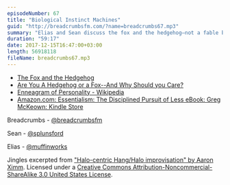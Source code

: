 ```yaml
---
episodeNumber: 67
title: "Biological Instinct Machines"
guid: "http://breadcrumbsfm.com/?name=breadcrumbs67.mp3"
summary: "Elias and Sean discuss the fox and the hedgehog—not a fable but a way to categorize two types of people based on a 2700-year-old quote with no context."
duration: "59:17"
date: 2017-12-15T16:47:00+03:00
length: 56918118
fileName: breadcrumbs67.mp3
---
```


- [The Fox and the Hedgehog](http://www.design.caltech.edu/erik/Misc/Fox_Hedgehog.html)
- [ Are You A Hedgehog or a Fox--And Why Should you Care?](https://www.smartliving365.com/are-you-a-hedgehog-or-a-fox-and-why-should-you-care/)
- [Enneagram of Personality - Wikipedia](https://en.wikipedia.org/wiki/Enneagram_of_Personality)
- [Amazon.com: Essentialism: The Disciplined Pursuit of Less eBook: Greg McKeown: Kindle Store](http://www.amazon.com/dp/B00G1J1D28/?tag=breadcrumbsfm-20)

Breadcrumbs - [@breadcrumbsfm](https://twitter.com/breadcrumbsfm)

Sean - [@splunsford](https://twitter.com/splunsford)

Elias - [@muffinworks](https://twitter.com/muffinworks)

Jingles excerpted from [ "Halo-centric Hang/Halo improvisation" by Aaron Ximm](http://freemusicarchive.org/music/aaron_ximm/handpans_and_the_hang/). Licensed under a [Creative Commons Attribution-Noncommercial-ShareAlike 3.0 United States License](http://creativecommons.org/licenses/by-nc-sa/3.0/us/).